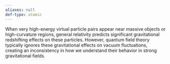 ```yaml
---
aliases: null
def-type: atomic
---
```

   
When very high-energy virtual particle pairs appear near massive objects or high-curvature regions, general relativity predicts significant gravitational redshifting effects on these particles. However, quantum field theory typically ignores these gravitational effects on vacuum fluctuations, creating an inconsistency in how we understand their behavior in strong gravitational fields.